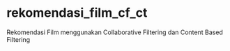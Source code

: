 # rekomendasi_film_cf_ct
 Rekomendasi Film menggunakan Collaborative Filtering dan Content Based Filtering
